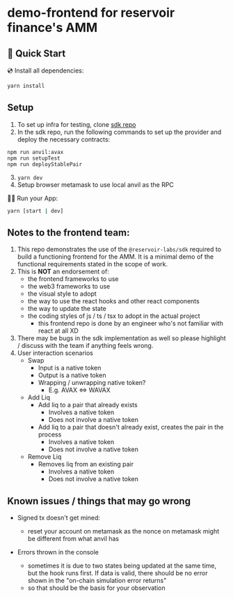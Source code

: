 # demo-frontend for reservoir finance's AMM

## 🚀 Quick Start

💿 Install all dependencies:

```sh
yarn install
```

## Setup

1. To set up infra for testing, clone [sdk repo](https://github.com/reservoir-labs/sdk)
2. In the sdk repo, run the following commands to set up the provider and deploy the necessary contracts: 
```
npm run anvil:avax 
npm run setupTest
npm run deployStablePair
```
3. `yarn dev`
4. Setup browser metamask to use local anvil as the RPC  

🚴‍♂️ Run your App:

```sh
yarn [start | dev] 
```

## Notes to the frontend team: 

1. This repo demonstrates the use of the `@reservoir-labs/sdk` required to build a functioning frontend for the AMM. It is a minimal demo of the functional requirements stated in the scope of work.
2. This is **NOT** an endorsement of:
   - the frontend frameworks to use 
   - the web3 frameworks to use 
   - the visual style to adopt
   - the way to use the react hooks and other react components
   - the way to update the state
   - the coding styles of js / ts / tsx to adopt in the actual project
      - this frontend repo is done by an engineer who's not familiar with react at all XD  
3. There may be bugs in the sdk implementation as well so please highlight / discuss with the team if anything feels wrong. 
4. User interaction scenarios 
    - Swap 
      - Input is a native token
      - Output is a native token
      - Wrapping / unwrapping native token?
        - E.g. AVAX <=> WAVAX
    - Add Liq
      - Add liq to a pair that already exists
        - Involves a native token
        - Does not involve a native token
      - Add liq to a pair that doesn't already exist, creates the pair in the process
        - Involves a native token
        - Does not involve a native token
    - Remove Liq
      - Removes liq from an existing pair 
        - Involves a native token
        - Does not involve a native token

## Known issues / things that may go wrong  

- Signed tx doesn't get mined:  
  - reset your account on metamask as the nonce on metamask might be different from what anvil has

- Errors thrown in the console
  - sometimes it is due to two states being updated at the same time, but the hook runs first. If data is valid, there should be no error shown in the "on-chain simulation error returns"
  - so that should be the basis for your observation 
